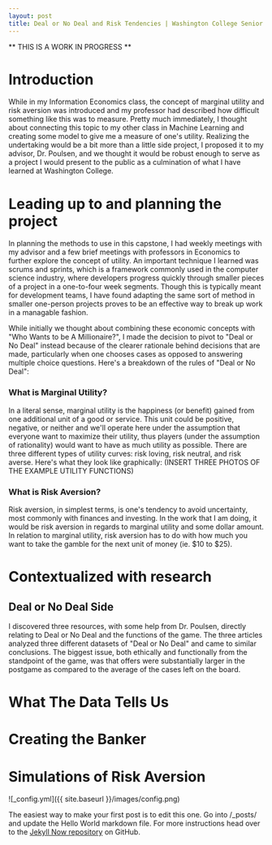 ```yaml
---
layout: post
title: Deal or No Deal and Risk Tendencies | Washington College Senior Capstone Experience
---
```

** THIS IS A WORK IN PROGRESS **

# Introduction

While in my Information Economics class, the concept of marginal utility and risk aversion was introduced and my professor had described how difficult something like this was to measure. Pretty much immediately, I thought about connecting this topic to my other class in Machine Learning and creating some model to give me a measure of one's utility. Realizing the undertaking would be a bit more than a little side project, I proposed it to my advisor, Dr. Poulsen, and we thought it would be robust enough to serve as a project I would present to the public as a culmination of what I have learned at Washington College.

# Leading up to and planning the project

In planning the methods to use in this capstone, I had weekly meetings with my advisor and a few brief meetings with professors in Economics to further explore the concept of utility. An important technique I learned was scrums and sprints, which is a framework commonly used in the computer science industry, where developers progress quickly through smaller pieces of a project in a one-to-four week segments. Though this is typically meant for development teams, I have found adapting the same sort of method in smaller one-person projects proves to be an effective way to break up work in a managable fashion.

While initially we thought about combining these economic concepts with "Who Wants to be A Millionaire?", I made the decision to pivot to "Deal or No Deal" instead because of the clearer rationale behind decisions that are made, particularly when one chooses cases as opposed to answering multiple choice questions. Here's a breakdown of the rules of "Deal or No Deal":

### What is Marginal Utility?
In a literal sense, marginal utility is the happiness (or benefit) gained from one additional unit of a good or service. This unit could be positive, negative, or neither and we'll operate here under the assumption that everyone want to maximize their utility, thus players (under the assumption of rationality) would want to have as much utility as possible. There are three different types of utility curves: risk loving, risk neutral, and risk averse. Here's what they look like graphically:
(INSERT THREE PHOTOS OF THE EXAMPLE UTILITY FUNCTIONS)

### What is Risk Aversion?
Risk aversion, in simplest terms, is one's tendency to avoid uncertainty, most commonly with finances and investing. In the work that I am doing, it would be risk aversion in regards to marginal utility and some dollar amount. In relation to marginal utility, risk aversion has to do with how much you want to take the gamble for the next unit of money (ie. $10 to $25).

# Contextualized with research

## Deal or No Deal Side

I discovered three resources, with some help from Dr. Poulsen, directly relating to Deal or No Deal and the functions of the game. The three articles analyzed three different datasets of "Deal or No Deal" and came to similar conclusions. The biggest issue, both ethically and functionally from the standpoint of the game, was that offers were substantially larger in the postgame as compared to the average of the cases left on the board.

# What The Data Tells Us

# Creating the Banker

# Simulations of Risk Aversion



![_config.yml]({{ site.baseurl }}/images/config.png)

The easiest way to make your first post is to edit this one. Go into /_posts/ and update the Hello World markdown file. For more instructions head over to the [Jekyll Now repository](https://github.com/barryclark/jekyll-now) on GitHub.
